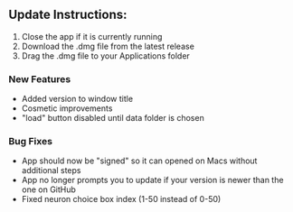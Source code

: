 ## Update Instructions:

1. Close the app if it is currently running
2. Download the .dmg file from the latest release
3. Drag the .dmg file to your Applications folder

### New Features

- Added version to window title
- Cosmetic improvements
- "load" button disabled until data folder is chosen

### Bug Fixes

- App should now be "signed" so it can opened on Macs without additional steps
- App no longer prompts you to update if your version is newer than the one on GitHub
- Fixed neuron choice box index (1-50 instead of 0-50) 

